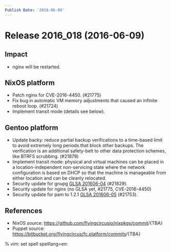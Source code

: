 ```yaml
---
Publish Date: '2016-06-09'
---
```


# Release 2016_018 (2016-06-09)

## Impact

- nginx will be restarted.

## NixOS platform

- Patch nginx for CVE-2016-4450. (#21775)
- Fix bug in automatic VM memory adjustments that caused an infinite
  reboot loop. (#21724)
- Implement transit mode (details see below).

## Gentoo platform

- Update backy: reduce partial backup verifications to a time-based limit to
  avoid extremely long periods that block other backups. The verification is
  an additional safety-belt to other data protection schemes, like BTRFS
  scrubbing. (#21879)
- Implement transit mode: physical and virtual machines can be placed in a
  location-independent non-servicing state where the network configuration is
  based on DHCP so that the machine is manageable from either location and
  can be cleanly relocated.
- Security update for gnupg [GLSA 201606-04](https://glsa.gentoo.org/glsa/201606-04) (#21829).
- Security update for nginx (no GLSA yet, #21775, CVE-2016-4450)
- Security update for pam  to 1.2.1 [GLSA 201606-05](https://glsa.gentoo.org/glsa/201606-05) (#21753).

## References

- NixOS source:
  <https://github.com/flyingcircusio/nixpkgs/commit>/\{TBA}
- Puppet source:
  <https://bitbucket.org/flyingcircus/fc.platform/commits>/\{TBA}

% vim: set spell spelllang=en:
